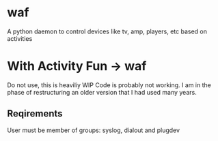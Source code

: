 # waf
A python daemon to control devices like tv, amp, players, etc based on activities

# With Activity Fun -> waf
Do not use, this is heaviliy WIP
Code is probably not working.
I am in the phase of restructuring an older version that I had used many years.

## Reqirements
User must be member of groups: syslog, dialout and plugdev
